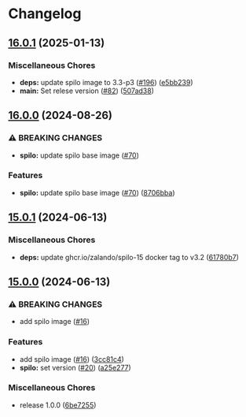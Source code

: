 # Changelog

## [16.0.1](https://github.com/teutonet/oci-images/compare/spilo-v16.0.0...spilo-v16.0.1) (2025-01-13)


### Miscellaneous Chores

* **deps:** update spilo image to 3.3-p3 ([#196](https://github.com/teutonet/oci-images/issues/196)) ([e5bb239](https://github.com/teutonet/oci-images/commit/e5bb2390f09dbf42358038871182d4fa9f1e3e1b))
* **main:** Set relese version ([#82](https://github.com/teutonet/oci-images/issues/82)) ([507ad38](https://github.com/teutonet/oci-images/commit/507ad38b081e0d8b5c0e4e2206c9b751cc141001))

## [16.0.0](https://github.com/teutonet/oci-images/compare/spilo-v15.0.1...spilo-v16.0.0) (2024-08-26)


### ⚠ BREAKING CHANGES

* **spilo:** update spilo base image ([#70](https://github.com/teutonet/oci-images/issues/70))

### Features

* **spilo:** update spilo base image ([#70](https://github.com/teutonet/oci-images/issues/70)) ([8706bba](https://github.com/teutonet/oci-images/commit/8706bba110b7b5cefee4045c29a246829d4e7a42))

## [15.0.1](https://github.com/teutonet/oci-images/compare/spilo-v15.0.0...spilo-v15.0.1) (2024-06-13)


### Miscellaneous Chores

* **deps:** update ghcr.io/zalando/spilo-15 docker tag to v3.2 ([61780b7](https://github.com/teutonet/oci-images/commit/61780b72000aff01130d95c228974a19a7889380))

## [15.0.0](https://github.com/teutonet/oci-images/compare/spilo-v14.0.0...spilo-v15.0.0) (2024-06-13)


### ⚠ BREAKING CHANGES

* add spilo image ([#16](https://github.com/teutonet/oci-images/issues/16))

### Features

* add spilo image ([#16](https://github.com/teutonet/oci-images/issues/16)) ([3cc81c4](https://github.com/teutonet/oci-images/commit/3cc81c4e814d30b083a6a8e23cf9d843dd34efc3))
* **spilo:** set version ([#20](https://github.com/teutonet/oci-images/issues/20)) ([a25e277](https://github.com/teutonet/oci-images/commit/a25e2773c501ae907d45545edb7527d6b69c1853))


### Miscellaneous Chores

* release 1.0.0 ([6be7255](https://github.com/teutonet/oci-images/commit/6be725545d58cb559c435c759af1f25b69743186))
